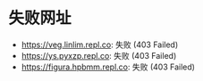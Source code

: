 # 失败网址
- https://veg.linlim.repl.co: 失败 (403
Failed)
- https://ys.pyxzp.repl.co: 失败 (403
Failed)
- https://figura.hpbmm.repl.co: 失败 (403
Failed)
